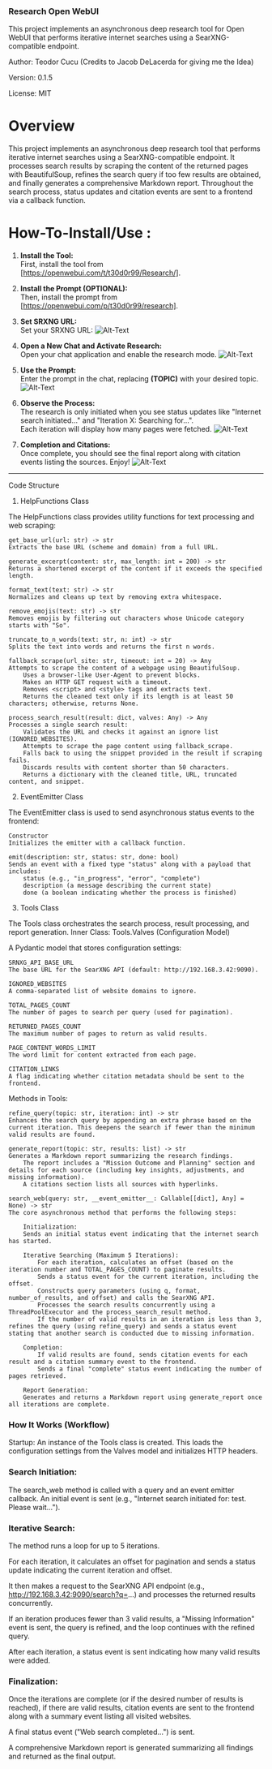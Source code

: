 ### Research Open WebUI

This project implements an asynchronous deep research tool for Open WebUI that performs iterative internet searches using a SearXNG-compatible endpoint. 

Author: Teodor Cucu (Credits to Jacob DeLacerda for giving me the Idea)

Version: 0.1.5

License: MIT

# Overview

This project implements an asynchronous deep research tool that performs iterative internet searches using a SearXNG-compatible endpoint. It processes search results by scraping the content of the returned pages with BeautifulSoup, refines the search query if too few results are obtained, and finally generates a comprehensive Markdown report. Throughout the search process, status updates and citation events are sent to a frontend via a callback function.

# How-To-Install/Use :

1. **Install the Tool:**  
   First, install the tool from [https://openwebui.com/t/t30d0r99/Research/].

2. **Install the Prompt (OPTIONAL):**  
   Then, install the prompt from [https://openwebui.com/p/t30d0r99/research].

3. **Set SRXNG URL:**  
   Set your SRXNG URL: ![Alt-Text](https://raw.githubusercontent.com/the-real-t30d0r/research-openwebui/refs/heads/main/6.png)

4. **Open a New Chat and Activate Research:**  
   Open your chat application and enable the research mode.
   ![Alt-Text](https://raw.githubusercontent.com/the-real-t30d0r/research-openwebui/refs/heads/main/1.png)

6. **Use the Prompt:**  
   Enter the prompt in the chat, replacing **(TOPIC)** with your desired topic.
   ![Alt-Text](https://raw.githubusercontent.com/the-real-t30d0r/research-openwebui/refs/heads/main/4.png)

8. **Observe the Process:**  
   The research is only initiated when you see status updates like "Internet search initiated..." and "Iteration X: Searching for...".  
   Each iteration will display how many pages were fetched.
      ![Alt-Text](https://raw.githubusercontent.com/the-real-t30d0r/research-openwebui/refs/heads/main/3.png)


10. **Completion and Citations:**  
   Once complete, you should see the final report along with citation events listing the sources. Enjoy!
      ![Alt-Text](https://raw.githubusercontent.com/the-real-t30d0r/research-openwebui/refs/heads/main/5.png)





-----------------------------------------------------------

Code Structure
1. HelpFunctions Class

The HelpFunctions class provides utility functions for text processing and web scraping:

    get_base_url(url: str) -> str
    Extracts the base URL (scheme and domain) from a full URL.

    generate_excerpt(content: str, max_length: int = 200) -> str
    Returns a shortened excerpt of the content if it exceeds the specified length.

    format_text(text: str) -> str
    Normalizes and cleans up text by removing extra whitespace.

    remove_emojis(text: str) -> str
    Removes emojis by filtering out characters whose Unicode category starts with "So".

    truncate_to_n_words(text: str, n: int) -> str
    Splits the text into words and returns the first n words.

    fallback_scrape(url_site: str, timeout: int = 20) -> Any
    Attempts to scrape the content of a webpage using BeautifulSoup.
        Uses a browser-like User-Agent to prevent blocks.
        Makes an HTTP GET request with a timeout.
        Removes <script> and <style> tags and extracts text.
        Returns the cleaned text only if its length is at least 50 characters; otherwise, returns None.

    process_search_result(result: dict, valves: Any) -> Any
    Processes a single search result:
        Validates the URL and checks it against an ignore list (IGNORED_WEBSITES).
        Attempts to scrape the page content using fallback_scrape.
        Falls back to using the snippet provided in the result if scraping fails.
        Discards results with content shorter than 50 characters.
        Returns a dictionary with the cleaned title, URL, truncated content, and snippet.

2. EventEmitter Class

The EventEmitter class is used to send asynchronous status events to the frontend:

    Constructor
    Initializes the emitter with a callback function.

    emit(description: str, status: str, done: bool)
    Sends an event with a fixed type "status" along with a payload that includes:
        status (e.g., "in_progress", "error", "complete")
        description (a message describing the current state)
        done (a boolean indicating whether the process is finished)

3. Tools Class

The Tools class orchestrates the search process, result processing, and report generation.
Inner Class: Tools.Valves (Configuration Model)

A Pydantic model that stores configuration settings:

    SRNXG_API_BASE_URL
    The base URL for the SearXNG API (default: http://192.168.3.42:9090).

    IGNORED_WEBSITES
    A comma-separated list of website domains to ignore.

    TOTAL_PAGES_COUNT
    The number of pages to search per query (used for pagination).

    RETURNED_PAGES_COUNT
    The maximum number of pages to return as valid results.

    PAGE_CONTENT_WORDS_LIMIT
    The word limit for content extracted from each page.

    CITATION_LINKS
    A flag indicating whether citation metadata should be sent to the frontend.

Methods in Tools:

    refine_query(topic: str, iteration: int) -> str
    Enhances the search query by appending an extra phrase based on the current iteration. This deepens the search if fewer than the minimum valid results are found.

    generate_report(topic: str, results: list) -> str
    Generates a Markdown report summarizing the research findings.
        The report includes a "Mission Outcome and Planning" section and details for each source (including key insights, adjustments, and missing information).
        A citations section lists all sources with hyperlinks.

    search_web(query: str, __event_emitter__: Callable[[dict], Any] = None) -> str
    The core asynchronous method that performs the following steps:

        Initialization:
        Sends an initial status event indicating that the internet search has started.

        Iterative Searching (Maximum 5 Iterations):
            For each iteration, calculates an offset (based on the iteration number and TOTAL_PAGES_COUNT) to paginate results.
            Sends a status event for the current iteration, including the offset.
            Constructs query parameters (using q, format, number_of_results, and offset) and calls the SearXNG API.
            Processes the search results concurrently using a ThreadPoolExecutor and the process_search_result method.
            If the number of valid results in an iteration is less than 3, refines the query (using refine_query) and sends a status event stating that another search is conducted due to missing information.

        Completion:
            If valid results are found, sends citation events for each result and a citation summary event to the frontend.
            Sends a final "complete" status event indicating the number of pages retrieved.

        Report Generation:
        Generates and returns a Markdown report using generate_report once all iterations are complete.

### How It Works (Workflow)

  Startup:
    An instance of the Tools class is created. This loads the configuration settings from the Valves model and initializes HTTP headers.
  

 ### Search Initiation:
  The search_web method is called with a query and an event emitter callback. An initial event is sent (e.g., "Internet search initiated for: test. Please wait...").

  ### Iterative Search:

  The method runs a loop for up to 5 iterations.
  
  For each iteration, it calculates an offset for pagination and sends a status update indicating the current iteration and offset.

  It then makes a request to the SearXNG API endpoint (e.g., http://192.168.3.42:9090/search?q=...) and processes the returned results concurrently.
  
  If an iteration produces fewer than 3 valid results, a "Missing Information" event is sent, the query is refined, and the loop continues with the refined query.
  
  After each iteration, a status event is sent indicating how many valid results were added.

 ### Finalization:
  Once the iterations are complete (or if the desired number of results is reached), if there are valid results, citation events are sent to the frontend along with a summary event listing all visited websites.
  
  A final status event ("Web search completed...") is sent.
  
  A comprehensive Markdown report is generated summarizing all findings and returned as the final output.
